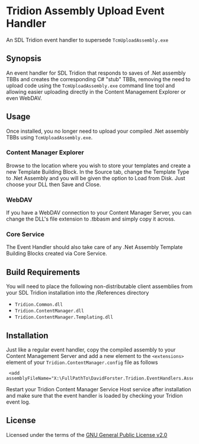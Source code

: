 # Tridion Assembly Upload Event Handler

An SDL Tridion event handler to supersede `TcmUploadAssembly.exe`

## Synopsis

An event handler for SDL Tridion that responds to saves of .Net assembly TBBs and creates the corresponding C# "stub" TBBs, removing the need to upload code using the `TcmUploadAssembly.exe` command line tool and allowing easier uploading directly in the Content Management Explorer or even WebDAV.

## Usage

Once installed, you no longer need to upload your compiled .Net assembly TBBs using `TcmUploadAssembly.exe`.

### Content Manager Explorer

Browse to the location where you wish to store your templates and create a new Template Building Block. In the Source tab, change the Template Type to .Net Assembly and you will be given the option to Load from Disk. Just choose your DLL then Save and Close.

### WebDAV

If you have a WebDAV connection to your Content Manager Server, you can change the DLL's file extension to .tbbasm and simply copy it across.

### Core Service

The Event Handler should also take care of any .Net Assembly Template Building Blocks created via Core Service.

## Build Requirements

You will need to place the following non-distributable client assemblies from your SDL Tridion installation into the /References directory

 - `Tridion.Common.dll`
 - `Tridion.ContentManager.dll`
 - `Tridion.ContentManager.Templating.dll`

## Installation

Just like a regular event handler, copy the compiled assembly to your Content Management Server and add a new element to the `<extensions>` element of your `Tridion.ContentManager.config` file as follows

     <add assemblyFileName="X:\FullPathTo\DavidForster.Tridion.EventHandlers.AssemblyUpload.dll"/>

Restart your Tridion Content Manager Service Host service after installation and make sure that the event handler is loaded by checking your Tridion event log.

## License

Licensed under the terms of the [GNU General Public License v2.0](http://www.gnu.org/licenses/gpl-2.0.txt)
